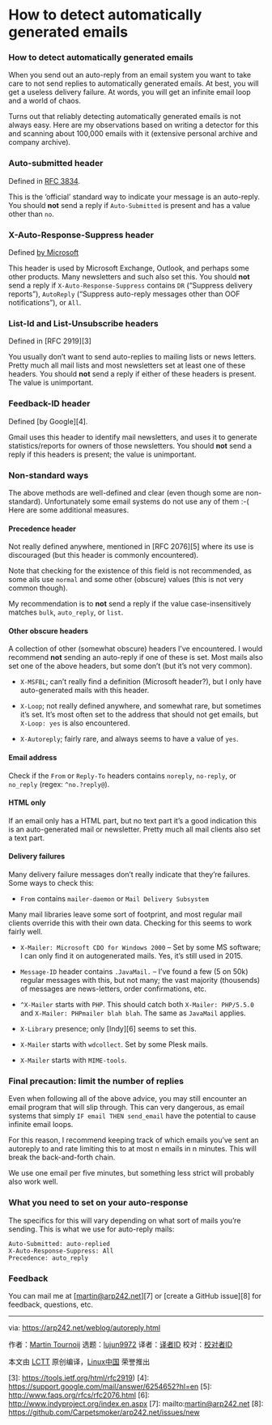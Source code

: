 [#]: collector: (lujun9972)
[#]: translator: (wyxplus)
[#]: reviewer: ( )
[#]: publisher: ( )
[#]: url: ( )
[#]: subject: (How to detect automatically generated emails)
[#]: via: (https://arp242.net/weblog/autoreply.html)
[#]: author: (Martin Tournoij https://arp242.net/)

How to detect automatically generated emails
======

### How to detect automatically generated emails


When you send out an auto-reply from an email system you want to take care to not send replies to automatically generated emails. At best, you will get a useless delivery failure. At words, you will get an infinite email loop and a world of chaos.

Turns out that reliably detecting automatically generated emails is not always easy. Here are my observations based on writing a detector for this and scanning about 100,000 emails with it (extensive personal archive and company archive).

### Auto-submitted header

Defined in [RFC 3834][1].

This is the ‘official’ standard way to indicate your message is an auto-reply. You should **not** send a reply if `Auto-Submitted` is present and has a value other than `no`.

### X-Auto-Response-Suppress header

Defined [by Microsoft][2]

This header is used by Microsoft Exchange, Outlook, and perhaps some other products. Many newsletters and such also set this. You should **not** send a reply if `X-Auto-Response-Suppress` contains `DR` (“Suppress delivery reports”), `AutoReply` (“Suppress auto-reply messages other than OOF notifications”), or `All`.

### List-Id and List-Unsubscribe headers

Defined in [RFC 2919][3]

You usually don’t want to send auto-replies to mailing lists or news letters. Pretty much all mail lists and most newsletters set at least one of these headers. You should **not** send a reply if either of these headers is present. The value is unimportant.

### Feedback-ID header

Defined [by Google][4].

Gmail uses this header to identify mail newsletters, and uses it to generate statistics/reports for owners of those newsletters. You should **not** send a reply if this headers is present; the value is unimportant.

### Non-standard ways

The above methods are well-defined and clear (even though some are non-standard). Unfortunately some email systems do not use any of them :-( Here are some additional measures.

#### Precedence header

Not really defined anywhere, mentioned in [RFC 2076][5] where its use is discouraged (but this header is commonly encountered).

Note that checking for the existence of this field is not recommended, as some ails use `normal` and some other (obscure) values (this is not very common though).

My recommendation is to **not** send a reply if the value case-insensitively matches `bulk`, `auto_reply`, or `list`.

#### Other obscure headers

A collection of other (somewhat obscure) headers I’ve encountered. I would recommend **not** sending an auto-reply if one of these is set. Most mails also set one of the above headers, but some don’t (but it’s not very common).

  * `X-MSFBL`; can’t really find a definition (Microsoft header?), but I only have auto-generated mails with this header.

  * `X-Loop`; not really defined anywhere, and somewhat rare, but sometimes it’s set. It’s most often set to the address that should not get emails, but `X-Loop: yes` is also encountered.

  * `X-Autoreply`; fairly rare, and always seems to have a value of `yes`.




#### Email address

Check if the `From` or `Reply-To` headers contains `noreply`, `no-reply`, or `no_reply` (regex: `^no.?reply@`).

#### HTML only

If an email only has a HTML part, but no text part it’s a good indication this is an auto-generated mail or newsletter. Pretty much all mail clients also set a text part.

#### Delivery failures

Many delivery failure messages don’t really indicate that they’re failures. Some ways to check this:

  * `From` contains `mailer-daemon` or `Mail Delivery Subsystem`



Many mail libraries leave some sort of footprint, and most regular mail clients override this with their own data. Checking for this seems to work fairly well.

  * `X-Mailer: Microsoft CDO for Windows 2000` – Set by some MS software; I can only find it on autogenerated mails. Yes, it’s still used in 2015.

  * `Message-ID` header contains `.JavaMail.` – I’ve found a few (5 on 50k) regular messages with this, but not many; the vast majority (thousends) of messages are news-letters, order confirmations, etc.

  * `^X-Mailer` starts with `PHP`. This should catch both `X-Mailer: PHP/5.5.0` and `X-Mailer: PHPmailer blah blah`. The same as `JavaMail` applies.

  * `X-Library` presence; only [Indy][6] seems to set this.

  * `X-Mailer` starts with `wdcollect`. Set by some Plesk mails.

  * `X-Mailer` starts with `MIME-tools`.




### Final precaution: limit the number of replies

Even when following all of the above advice, you may still encounter an email program that will slip through. This can very dangerous, as email systems that simply `IF email THEN send_email` have the potential to cause infinite email loops.

For this reason, I recommend keeping track of which emails you’ve sent an autoreply to and rate limiting this to at most n emails in n minutes. This will break the back-and-forth chain.

We use one email per five minutes, but something less strict will probably also work well.

### What you need to set on your auto-response

The specifics for this will vary depending on what sort of mails you’re sending. This is what we use for auto-reply mails:

```
Auto-Submitted: auto-replied
X-Auto-Response-Suppress: All
Precedence: auto_reply
```

### Feedback

You can mail me at [martin@arp242.net][7] or [create a GitHub issue][8] for feedback, questions, etc.

--------------------------------------------------------------------------------

via: https://arp242.net/weblog/autoreply.html

作者：[Martin Tournoij][a]
选题：[lujun9972][b]
译者：[译者ID](https://github.com/译者ID)
校对：[校对者ID](https://github.com/校对者ID)

本文由 [LCTT](https://github.com/LCTT/TranslateProject) 原创编译，[Linux中国](https://linux.cn/) 荣誉推出

[a]: https://arp242.net/
[b]: https://github.com/lujun9972
[1]: http://tools.ietf.org/html/rfc3834
[2]: https://msdn.microsoft.com/en-us/library/ee219609(v=EXCHG.80).aspx
[3]: https://tools.ietf.org/html/rfc2919)
[4]: https://support.google.com/mail/answer/6254652?hl=en
[5]: http://www.faqs.org/rfcs/rfc2076.html
[6]: http://www.indyproject.org/index.en.aspx
[7]: mailto:martin@arp242.net
[8]: https://github.com/Carpetsmoker/arp242.net/issues/new

